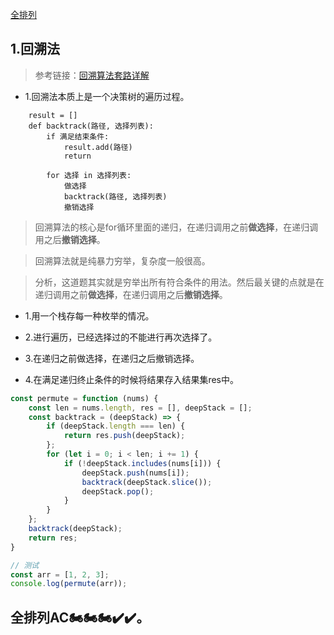 [全排列](https://leetcode-cn.com/problems/permutations/)

## 1.回溯法

>参考链接：[回溯算法套路详解](https://zhuanlan.zhihu.com/p/93530380)

- 1.回溯法本质上是一个决策树的遍历过程。

```code
    result = []
    def backtrack(路径, 选择列表):
        if 满足结束条件:
            result.add(路径)
            return

        for 选择 in 选择列表:
            做选择
            backtrack(路径, 选择列表)
            撤销选择
```

>回溯算法的核心是for循环里面的递归，在递归调用之前**做选择**，在递归调用之后**撤销选择**。

>回溯算法就是纯暴力穷举，复杂度一般很高。

>分析，这道题其实就是穷举出所有符合条件的用法。然后最关键的点就是在递归调用之前**做选择**，在递归调用之后**撤销选择**。

- 1.用一个栈存每一种枚举的情况。

- 2.进行遍历，已经选择过的不能进行再次选择了。

- 3.在递归之前做选择，在递归之后撤销选择。

- 4.在满足递归终止条件的时候将结果存入结果集res中。

```javascript
const permute = function (nums) {
    const len = nums.length, res = [], deepStack = [];
    const backtrack = (deepStack) => {
        if (deepStack.length === len) {
            return res.push(deepStack);
        };
        for (let i = 0; i < len; i += 1) {
            if (!deepStack.includes(nums[i])) {
                deepStack.push(nums[i]);
                backtrack(deepStack.slice());
                deepStack.pop();
            }
        }
    };
    backtrack(deepStack);
    return res;
}

// 测试
const arr = [1, 2, 3];
console.log(permute(arr));
```

## 全排列AC🏍🏍🏍✔✔。
